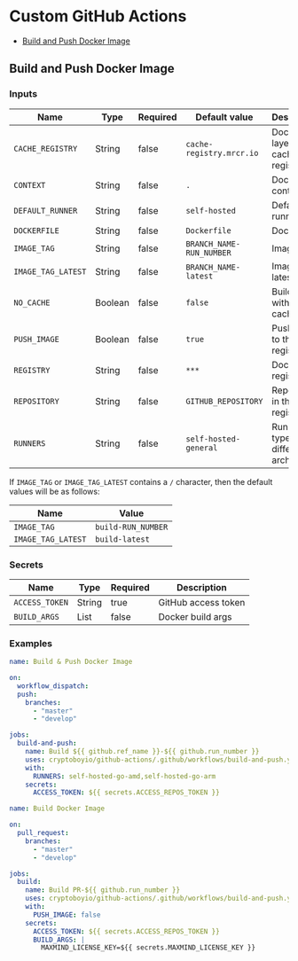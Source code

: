 # Custom GitHub Actions

- [Build and Push Docker Image](#build-and-push-docker-image)

## Build and Push Docker Image

### Inputs

| Name               | Type    | Required | Default value            | Description                      |
| ------------------ | ------- | -------- | ------------------------ | -------------------------------- |
| `CACHE_REGISTRY`   | String  | false    | `cache-registry.mrcr.io` | Docker layers cache registry     |
| `CONTEXT`          | String  | false    | `.`                      | Docker context                   |
| `DEFAULT_RUNNER`   | String  | false    | `self-hosted`            | Default runner                   |
| `DOCKERFILE`       | String  | false    | `Dockerfile`             | Dockerfile                       |
| `IMAGE_TAG`        | String  | false    | `BRANCH_NAME-RUN_NUMBER` | Image tag                        |
| `IMAGE_TAG_LATEST` | String  | false    | `BRANCH_NAME-latest`     | Image tag latest                 |
| `NO_CACHE`         | Boolean | false    | `false`                  | Build without cache              |
| `PUSH_IMAGE`       | Boolean | false    | `true`                   | Push image to the registry       |
| `REGISTRY`         | String  | false    | `***`                    | Docker registry                  |
| `REPOSITORY`       | String  | false    | `GITHUB_REPOSITORY`      | Repository in the registry       |
| `RUNNERS`          | String  | false    | `self-hosted-general`    | Runner types for different archs |

If `IMAGE_TAG` or `IMAGE_TAG_LATEST` contains a `/` character, then the default values ​​will be as follows:

| Name               | Value              |
| ------------------ | ------------------ |
| `IMAGE_TAG`        | `build-RUN_NUMBER` |
| `IMAGE_TAG_LATEST` | `build-latest`     |

### Secrets

| Name           | Type   | Required | Description         |
| -------------- | ------ | -------- | ------------------- |
| `ACCESS_TOKEN` | String | true     | GitHub access token |
| `BUILD_ARGS`   | List   | false    | Docker build args   |

### Examples

```yaml
name: Build & Push Docker Image

on:
  workflow_dispatch:
  push:
    branches:
      - "master"
      - "develop"

jobs:
  build-and-push:
    name: Build ${{ github.ref_name }}-${{ github.run_number }}
    uses: cryptoboyio/github-actions/.github/workflows/build-and-push.yaml@v1.0.1
    with:
      RUNNERS: self-hosted-go-amd,self-hosted-go-arm
    secrets:
      ACCESS_TOKEN: ${{ secrets.ACCESS_REPOS_TOKEN }}
```

```yaml
name: Build Docker Image

on:
  pull_request:
    branches:
      - "master"
      - "develop"

jobs:
  build:
    name: Build PR-${{ github.run_number }}
    uses: cryptoboyio/github-actions/.github/workflows/build-and-push.yaml@v1.0.1
    with:
      PUSH_IMAGE: false
    secrets:
      ACCESS_TOKEN: ${{ secrets.ACCESS_REPOS_TOKEN }}
      BUILD_ARGS: |
        MAXMIND_LICENSE_KEY=${{ secrets.MAXMIND_LICENSE_KEY }}
```
